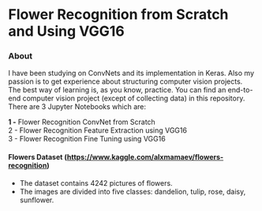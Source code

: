# Flower Recognition from Scratch and Using VGG16
### About
I have been studying on ConvNets and its implementation in Keras. Also my passion is to get experience about structuring computer vision projects. The best way of learning is, as you know, practice. You can find an end-to-end computer vision project (except of collecting data) in this repository. There are 3 Jupyter Notebooks which are: <br>

<b>1 -</b> Flower Recognition ConvNet from Scratch <br>
2 - Flower Recognition Feature Extraction using VGG16 <br>
3 - Flower Recognition Fine Tuning using VGG16 <br>


#### Flowers Dataset (https://www.kaggle.com/alxmamaev/flowers-recognition)
- The dataset contains 4242 pictures of flowers.
- The images are divided into five classes: dandelion, tulip, rose, daisy, sunflower.
